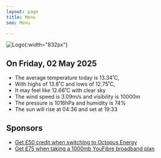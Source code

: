 ```yaml
---
layout: page
title: Menu
seo: Menu

---
```


![Logo](/images/logo.jpg){:width="832px"}

<!-- weather_marker starts -->
## On Friday, 02 May 2025

- The average temperature today is 13.34˚C,
- With highs of 13.8˚C and lows of 12.75˚C,
- It may feel like 12.66˚C with clear sky
- The wind speed is 3.09m/s and visibility is 10000m
- The pressure is 1016hPa and humidity is 74%
- The sun will rise at 04:36 and set at 19:33

<!-- weather_marker ends -->

## Sponsors

- [Get £50 credit when switching to Octopus Energy](https://bit.ly/3oD1nnS)
- [Get £75 when taking a 1000mb YouFibre broadband plan](https://aklam.io/91zWhU?)
